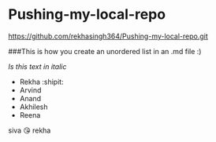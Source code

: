 # Pushing-my-local-repo

https://github.com/rekhasingh364/Pushing-my-local-repo.git

###This is how you create an unordered list in an .md file :)

 *Is this text in italic*
* Rekha :shipit:
* Arvind 
* Anand
* Akhilesh
* Reena

siva :kissing_heart: rekha

